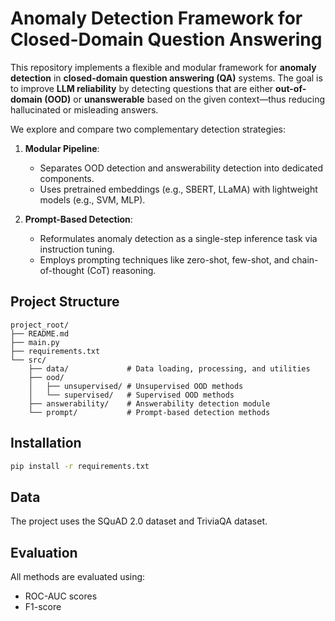 
# Anomaly Detection Framework for Closed-Domain Question Answering

This repository implements a flexible and modular framework for **anomaly detection** in **closed-domain question answering (QA)** systems. The goal is to improve **LLM reliability** by detecting questions that are either **out-of-domain (OOD)** or **unanswerable** based on the given context—thus reducing hallucinated or misleading answers.

We explore and compare two complementary detection strategies:

1. **Modular Pipeline**: 
   - Separates OOD detection and answerability detection into dedicated components.
   - Uses pretrained embeddings (e.g., SBERT, LLaMA) with lightweight models (e.g., SVM, MLP).

2. **Prompt-Based Detection**:
   - Reformulates anomaly detection as a single-step inference task via instruction tuning.
   - Employs prompting techniques like zero-shot, few-shot, and chain-of-thought (CoT) reasoning.


## Project Structure

```
project_root/
├── README.md
├── main.py
├── requirements.txt
└── src/
    ├── data/             # Data loading, processing, and utilities
    ├── ood/
    │   ├── unsupervised/ # Unsupervised OOD methods
    │   └── supervised/   # Supervised OOD methods
    ├── answerability/    # Answerability detection module
    └── prompt/           # Prompt-based detection methods
```

## Installation

```bash
pip install -r requirements.txt
```

## Data

The project uses the SQuAD 2.0 dataset and TriviaQA dataset.

## Evaluation

All methods are evaluated using:
- ROC-AUC scores
- F1-score

